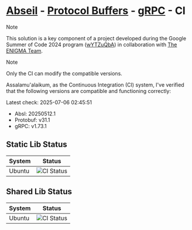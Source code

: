 # [Abseil](https://github.com/abseil/abseil-cpp) - [Protocol Buffers](https://github.com/protocolbuffers/protobuf) - [gRPC](https://github.com/grpc/grpc) - CI

> [!NOTE]
> This solution is a key component of a project developed during the Google Summer of Code 2024 program ([wYTZuQbA](https://summerofcode.withgoogle.com/programs/2024/projects/wYTZuQbA)) in collaboration with [The ENIGMA Team](https://github.com/enigma-dev).

> [!NOTE]
> Only the CI can modify the compatible versions.

Assalamu'alaikum, as the Continuous Integration (CI) system, I've verified that the following versions are compatible and functioning correctly:


Latest check: 2025-07-06 02:45:51



 - Absl: 20250512.1
 - Protobuf: v31.1
 - gRPC: v1.73.1

## Static Lib Status

| System | Status |
|----------|--------|
| Ubuntu | ![CI Status](https://github.com/k0T0z/absl-proto-grpc-ci/actions/workflows/linux_ubuntu_static_lib_release_builds.yml/badge.svg) |

## Shared Lib Status

| System | Status |
|----------|--------|
| Ubuntu | ![CI Status](https://github.com/k0T0z/absl-proto-grpc-ci/actions/workflows/linux_ubuntu_shared_lib_release_builds.yml/badge.svg) |
